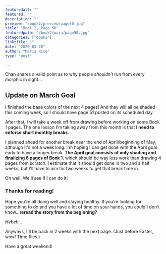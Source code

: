 ```yaml
---
featuredalt: ""
featured: ""
description: ""
preview: "/book2/preview/page50.jpg"
title: "Book 2, Page 50"
featuredpath: "/book2/main/page50.jpg"
categories: ["book2"]
linktitle: ""
date: "2020-03-28"
author: "Maria Rice"
type: "post"

---
```


Chan shares a valid point as to why people _shouldn't_ run from every morphic in sight...

## Update on March Goal

I finished the base colors of the next 4 pages! 
And they will all be shaded this coming week, so I should have page 51 posted on its scheduled day. 

After that, I will take a week off from drawing before working on some Book 1 pages. 
The one lesson I'm taking away from this month is that **I need to enforce short monthly breaks**.

I planned ahead for another break near the end of April/beginning of May, although it's not a week long. 
I'm hoping I can get done with the April goal early to have a longer break. 
**The April goal consists of only shading and finalizing 6 pages of Book 1**, which should be way less work than drawing 4 pages from scratch. 
I estimate that it should get done in two and a half weeks, but I'll have to aim for two weeks to get that break time in.

Oh well. We'll see if I can do it!

### Thanks for reading!

Hope you're all doing well and staying healthy. 
If you're looking for something to do and you have a lot of time on your hands, you _could_ I don't know...**reread the story from the beginning?**

_Heheh..._

Anyways, I'll be back in 2 weeks with the next page. 
(Just before Easter, wow! Time flies.) 

Have a great weekend!

